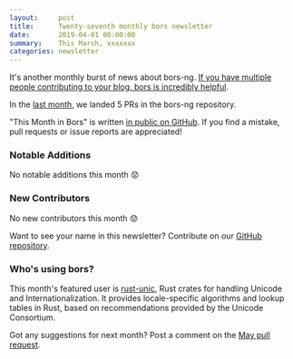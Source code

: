 ```yaml
---
layout:     post
title:      Twenty-seventh monthly bors newsletter
date:       2019-04-01 00:00:00
summary:    This March, xxxxxxx
categories: newsletter
---
```


It's another monthly burst of news about bors-ng. [If you have multiple people contributing to your blog, bors is incredibly helpful](https://www.no.lol/2019-03-16-medium-to-gatsby/).

In the [last month](https://github.com/bors-ng/bors-ng/pulls?utf8=%E2%9C%93&q=is%3Apr%20is%3Amerged%20closed%3A2019-03-01..2019-03-31),
we landed 5 PRs in the bors-ng repository.

"This Month in Bors" is written [in public on GitHub][GitHub for TMiB].
If you find a mistake, pull requests or issue reports are appreciated!

[GitHub for TMiB]: https://github.com/bors-ng/bors-ng.github.io


### Notable Additions

No notable additions this month 😟


### New Contributors

No new contributors this month 😟

Want to see your name in this newsletter? Contribute on our [GitHub repository](https://github.com/bors-ng/bors-ng).


### Who's using bors?

This month's featured user is [rust-unic](https://github.com/open-i18n/rust-unic), Rust crates for handling Unicode and Internationalization. It provides locale-specific algorithms and lookup tables in Rust, based on recommendations provided by the Unicode Consortium.

Got any suggestions for next month?
Post a comment on the [May pull request](https://github.com/bors-ng/bors-ng.github.io/pull/74).
